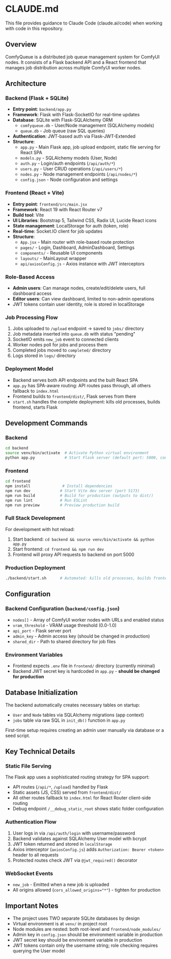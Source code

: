 # CLAUDE.md

This file provides guidance to Claude Code (claude.ai/code) when working with code in this repository.

## Overview

ComfyQueue is a distributed job queue management system for ComfyUI nodes. It consists of a Flask backend API and a React frontend that manages job distribution across multiple ComfyUI worker nodes.

## Architecture

### Backend (Flask + SQLite)
- **Entry point**: `backend/app.py`
- **Framework**: Flask with Flask-SocketIO for real-time updates
- **Database**: SQLite with Flask-SQLAlchemy ORM
  - `comfyqueue.db` - User/Node management (SQLAlchemy models)
  - `queue.db` - Job queue (raw SQL queries)
- **Authentication**: JWT-based auth via Flask-JWT-Extended
- **Structure**:
  - `app.py` - Main Flask app, job upload endpoint, static file serving for React SPA
  - `models.py` - SQLAlchemy models (User, Node)
  - `auth.py` - Login/auth endpoints (`/api/auth/*`)
  - `users.py` - User CRUD operations (`/api/users/*`)
  - `nodes.py` - Node management endpoints (`/api/nodes/*`)
  - `config.json` - Node configuration and settings

### Frontend (React + Vite)
- **Entry point**: `frontend/src/main.jsx`
- **Framework**: React 19 with React Router v7
- **Build tool**: Vite
- **UI Libraries**: Bootstrap 5, Tailwind CSS, Radix UI, Lucide React icons
- **State management**: LocalStorage for auth (token, role)
- **Real-time**: Socket.IO client for job updates
- **Structure**:
  - `App.jsx` - Main router with role-based route protection
  - `pages/` - Login, Dashboard, AdminDashboard, Settings
  - `components/` - Reusable UI components
  - `layouts/` - MainLayout wrapper
  - `api/axiosConfig.js` - Axios instance with JWT interceptors

### Role-Based Access
- **Admin users**: Can manage nodes, create/edit/delete users, full dashboard access
- **Editor users**: Can view dashboard, limited to non-admin operations
- JWT tokens contain user identity, role is stored in localStorage

### Job Processing Flow
1. Jobs uploaded to `/upload` endpoint → saved to `jobs/` directory
2. Job metadata inserted into `queue.db` with status "pending"
3. SocketIO emits `new_job` event to connected clients
4. Worker nodes poll for jobs and process them
5. Completed jobs moved to `completed/` directory
6. Logs stored in `logs/` directory

### Deployment Model
- Backend serves both API endpoints and the built React SPA
- `app.py` has SPA-aware routing: API routes pass through, all others fallback to `index.html`
- Frontend builds to `frontend/dist/`, Flask serves from there
- `start.sh` handles the complete deployment: kills old processes, builds frontend, starts Flask

## Development Commands

### Backend
```bash
cd backend
source venv/bin/activate  # Activate Python virtual environment
python app.py             # Start Flask server (default port: 5000, configured in config.json)
```

### Frontend
```bash
cd frontend
npm install              # Install dependencies
npm run dev             # Start Vite dev server (port 5173)
npm run build           # Build for production (outputs to dist/)
npm run lint            # Run ESLint
npm run preview         # Preview production build
```

### Full Stack Development
For development with hot reload:
1. Start backend: `cd backend && source venv/bin/activate && python app.py`
2. Start frontend: `cd frontend && npm run dev`
3. Frontend will proxy API requests to backend on port 5000

### Production Deployment
```bash
./backend/start.sh      # Automated: kills old processes, builds frontend, starts Flask
```

## Configuration

### Backend Configuration (`backend/config.json`)
- `nodes[]` - Array of ComfyUI worker nodes with URLs and enabled status
- `vram_threshold` - VRAM usage threshold (0.0-1.0)
- `api_port` - Flask server port
- `admin_key` - Admin access key (should be changed in production)
- `shared_dir` - Path to shared directory for job files

### Environment Variables
- Frontend expects `.env` file in `frontend/` directory (currently minimal)
- Backend JWT secret key is hardcoded in `app.py` - **should be changed for production**

## Database Initialization

The backend automatically creates necessary tables on startup:
- `User` and `Node` tables via SQLAlchemy migrations (app context)
- `jobs` table via raw SQL in `init_db()` function in `app.py`

First-time setup requires creating an admin user manually via database or a seed script.

## Key Technical Details

### Static File Serving
The Flask app uses a sophisticated routing strategy for SPA support:
- API routes (`/api/*`, `/upload`) handled by Flask
- Static assets (JS, CSS) served from `frontend/dist/`
- All other routes fallback to `index.html` for React Router client-side routing
- Debug endpoint `/__debug_static_root` shows static folder configuration

### Authentication Flow
1. User logs in via `/api/auth/login` with username/password
2. Backend validates against SQLAlchemy User model with bcrypt
3. JWT token returned and stored in `localStorage`
4. Axios interceptor (`axiosConfig.js`) adds `Authorization: Bearer <token>` header to all requests
5. Protected routes check JWT via `@jwt_required()` decorator

### WebSocket Events
- `new_job` - Emitted when a new job is uploaded
- All origins allowed (`cors_allowed_origins="*"`) - tighten for production

## Important Notes

- The project uses TWO separate SQLite databases by design
- Virtual environment is at `venv/` in project root
- Node modules are nested: both root-level and `frontend/node_modules/`
- Admin key in `config.json` should be environment variable in production
- JWT secret key should be environment variable in production
- JWT tokens contain only the username string; role checking requires querying the User model
